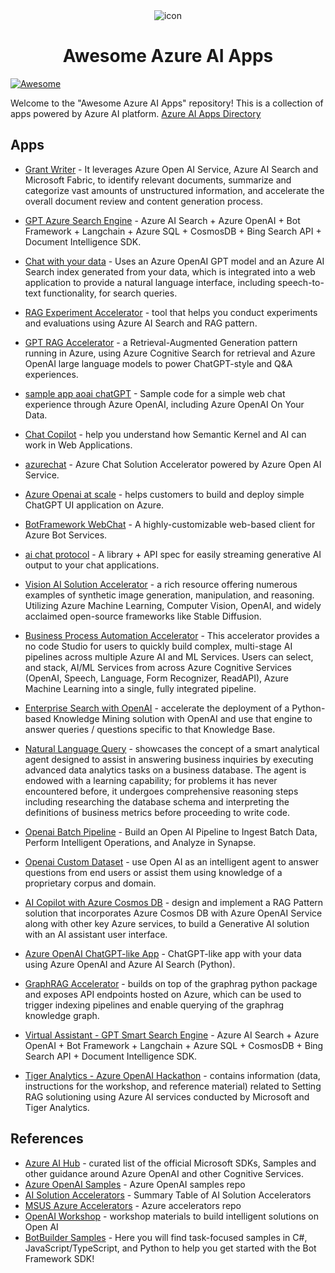 <div align="center">
<img src="https://learn.microsoft.com/en-us/azure/ai-studio/media/how-to/network/azure-ai-network-outbound.png" alt="icon"/>

<h1 align="center">Awesome Azure AI Apps</h1>
</div>

[![Awesome](https://cdn.rawgit.com/sindresorhus/awesome/d7305f38d29fed78fa85652e3a63e154dd8e8829/media/badge.svg)](https://github.com/sindresorhus/awesome)

Welcome to the "Awesome Azure AI Apps" repository! This is a collection of apps powered by Azure AI platform.
[Azure AI Apps Directory](https://azureai.streamlit.app/)

## Apps

- [Grant Writer](https://github.com/microsoft/Build-your-own-AI-Assistant-Solution-Accelerator) - It leverages Azure Open AI Service, Azure AI Search and Microsoft Fabric, to identify relevant documents, summarize and categorize vast amounts of unstructured information, and accelerate the overall document review and content generation process.
- [GPT Azure Search Engine](https://github.com/pablomarin/GPT-Azure-Search-Engine) - Azure AI Search + Azure OpenAI + Bot Framework + Langchain + Azure SQL + CosmosDB + Bing Search API + Document Intelligence SDK.
- [Chat with your data](https://github.com/Azure-Samples/chat-with-your-data-solution-accelerator) - Uses an Azure OpenAI GPT model and an Azure AI Search index generated from your data, which is integrated into a web application to provide a natural language interface, including speech-to-text functionality, for search queries.
- [RAG Experiment Accelerator](https://github.com/microsoft/rag-experiment-accelerator) - tool that helps you conduct experiments and evaluations using Azure AI Search and RAG pattern.
- [GPT RAG Accelerator](https://github.com/Azure/gpt-rag) - a Retrieval-Augmented Generation pattern running in Azure, using Azure Cognitive Search for retrieval and Azure OpenAI large language models to power ChatGPT-style and Q&A experiences.
- [sample app aoai chatGPT](https://github.com/microsoft/sample-app-aoai-chatGPT) - Sample code for a simple web chat experience through Azure OpenAI, including Azure OpenAI On Your Data.
- [Chat Copilot](https://github.com/microsoft/chat-copilot) - help you understand how Semantic Kernel and AI can work in Web Applications.
- [azurechat](https://github.com/microsoft/azurechat) - Azure Chat Solution Accelerator powered by Azure Open AI Service.
- [Azure Openai at scale](https://github.com/Azure/openai-at-scale) - helps customers to build and deploy simple ChatGPT UI application on Azure.
- [BotFramework WebChat](https://github.com/microsoft/BotFramework-WebChat) - A highly-customizable web-based client for Azure Bot Services.
- [ai chat protocol](https://github.com/microsoft/ai-chat-protocol) - A library + API spec for easily streaming generative AI output to your chat applications.

- [Vision AI Solution Accelerator](https://github.com/Azure/gen-cv) - a rich resource offering numerous examples of synthetic image generation, manipulation, and reasoning. Utilizing Azure Machine Learning, Computer Vision, OpenAI, and widely acclaimed open-source frameworks like Stable Diffusion.
- [Business Process Automation Accelerator](https://github.com/Azure/business-process-automation) - This accelerator provides a no code Studio for users to quickly build complex, multi-stage AI pipelines across multiple Azure AI and ML Services. Users can select, and stack, AI/ML Services from across Azure Cognitive Services (OpenAI, Speech, Language, Form Recognizer, ReadAPI), Azure Machine Learning into a single, fully integrated pipeline.
- [Enterprise Search with OpenAI](https://github.com/MSUSAzureAccelerators/Knowledge-Mining-with-OpenAI) - accelerate the deployment of a Python-based Knowledge Mining solution with OpenAI and use that engine to answer queries / questions specific to that Knowledge Base.
- [Natural Language Query](https://github.com/microsoft/OpenAIWorkshop/tree/main/scenarios/natural_language_query) - showcases the concept of a smart analytical agent designed to assist in answering business inquiries by executing advanced data analytics tasks on a business database. The agent is endowed with a learning capability; for problems it has never encountered before, it undergoes comprehensive reasoning steps including researching the database schema and interpreting the definitions of business metrics before proceeding to write code.
- [Openai Batch Pipeline](https://github.com/microsoft/OpenAIWorkshop/tree/main/scenarios/openai_batch_pipeline) - Build an Open AI Pipeline to Ingest Batch Data, Perform Intelligent Operations, and Analyze in Synapse.
- [Openai Custom Dataset](https://github.com/microsoft/OpenAIWorkshop/tree/main/scenarios/openai_on_custom_dataset) - use Open AI as an intelligent agent to answer questions from end users or assist them using knowledge of a proprietary corpus and domain.
- [AI Copilot with Azure Cosmos DB](https://github.com/Azure/Vector-Search-AI-Assistant) - design and implement a RAG Pattern solution that incorporates Azure Cosmos DB with Azure OpenAI Service along with other key Azure services, to build a Generative AI solution with an AI assistant user interface.
- [Azure OpenAI ChatGPT-like App](https://github.com/Azure-Samples/azure-search-openai-demo) - ChatGPT-like app with your data using Azure OpenAI and Azure AI Search (Python).
- [GraphRAG Accelerator](https://github.com/Azure-Samples/graphrag-accelerator) - builds on top of the graphrag python package and exposes API endpoints hosted on Azure, which can be used to trigger indexing pipelines and enable querying of the graphrag knowledge graph.
- [Virtual Assistant - GPT Smart Search Engine](https://github.com/MSUSAzureAccelerators/Azure-Cognitive-Search-Azure-OpenAI-Accelerator) - Azure AI Search + Azure OpenAI + Bot Framework + Langchain + Azure SQL + CosmosDB + Bing Search API + Document Intelligence SDK.
- [Tiger Analytics - Azure OpenAI Hackathon](https://github.com/tiger-openai-hackathon/hacks) - contains information (data, instructions for the workshop, and reference material) related to Setting RAG solutioning using Azure AI services conducted by Microsoft and Tiger Analytics.

## References

- [Azure AI Hub](https://github.com/Azure-Samples/azure-ai) - curated list of the official Microsoft SDKs, Samples and other guidance around Azure OpenAI and other Cognitive Services.
- [Azure OpenAI Samples](https://github.com/orgs/Azure-Samples/repositories?q=openai) - Azure OpenAI samples repo
- [AI Solution Accelerators](https://github.com/Azure/ai-solution-accelerators-list) - Summary Table of AI Solution Accelerators
- [MSUS Azure Accelerators](https://github.com/orgs/MSUSAzureAccelerators/repositories) - Azure accelerators repo
- [OpenAI Workshop](https://github.com/microsoft/OpenAIWorkshop) - workshop materials to build intelligent solutions on Open AI
- [BotBuilder Samples](https://github.com/microsoft/BotBuilder-Samples) - Here you will find task-focused samples in C#, JavaScript/TypeScript, and Python to help you get started with the Bot Framework SDK!
